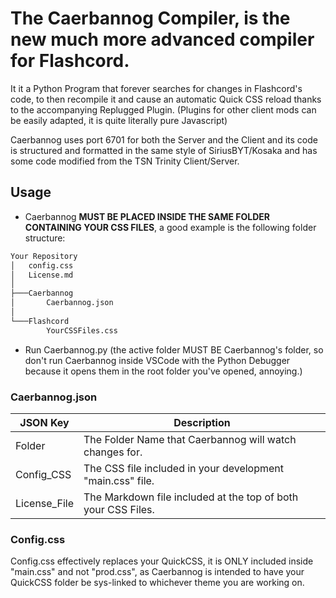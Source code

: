 # The Caerbannog Compiler, is the new much more advanced compiler for Flashcord.

It it a Python Program that forever searches for changes in Flashcord's code, to then recompile it and cause an automatic Quick CSS reload thanks to the accompanying Replugged Plugin. (Plugins for other client mods can be easily adapted, it is quite literally pure Javascript)


Caerbannog uses port 6701 for both the Server and the Client and its code is structured and formatted in the same style of SiriusBYT/Kosaka and has some code modified from the TSN Trinity Client/Server.

## Usage
- Caerbannog **MUST BE PLACED INSIDE THE SAME FOLDER CONTAINING YOUR CSS FILES**, a good example is the following folder structure:
```txt
Your Repository
│   config.css
│   License.md
│
├───Caerbannog
│       Caerbannog.json
│
└───Flashcord
        YourCSSFiles.css
```
- Run Caerbannog.py (the active folder MUST BE Caerbannog's folder, so don't run Caerbannog inside VSCode with the Python Debugger because it opens them in the root folder you've opened, annoying.)

### Caerbannog.json

| JSON Key | Description |
|----------|-------------|
| Folder   | The Folder Name that Caerbannog will watch changes for. |
| Config_CSS | The CSS file included in your development "main.css" file. |
| License_File | The Markdown file included at the top of both your CSS Files. |

### Config.css
Config.css effectively replaces your QuickCSS, it is ONLY included inside "main.css" and not "prod.css", as Caerbannog is intended to have your QuickCSS folder be sys-linked to whichever theme you are working on.